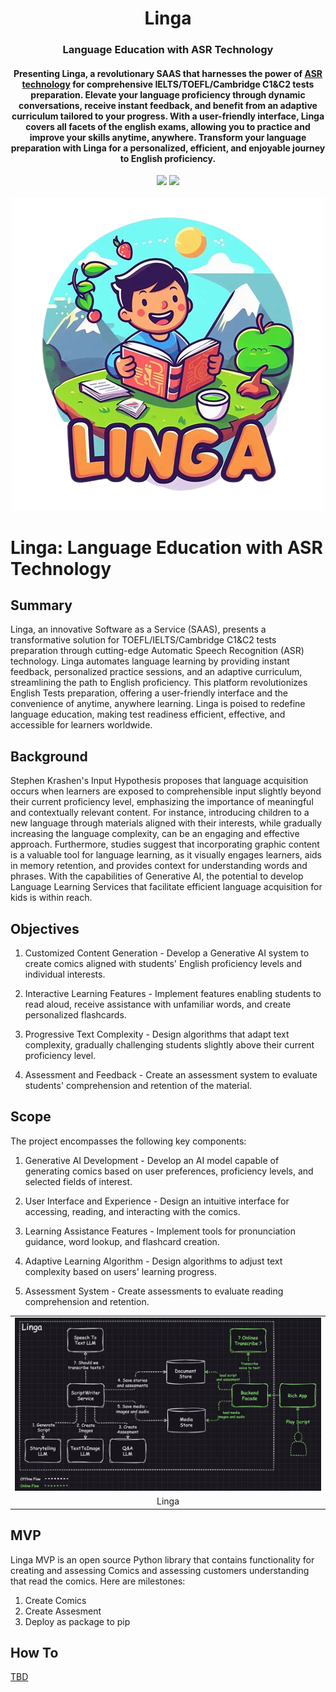 <div align="center">
<h1 align="center"> Linga </h1> 
<h3>Language Education with ASR Technology</br></h3>
<h4 align="center">
Presenting Linga, a revolutionary SAAS that harnesses the power of <a href="https://en.wikipedia.org/wiki/Speech_recognition">ASR technology</a> for comprehensive IELTS/TOEFL/Cambridge C1&C2 tests preparation. Elevate your language proficiency through dynamic conversations, receive instant feedback, and benefit from an adaptive curriculum tailored to your progress. With a user-friendly interface, Linga covers all facets of the english exams, allowing you to practice and improve your skills anytime, anywhere. Transform your language preparation with Linga for a personalized, efficient, and enjoyable journey to English proficiency.
</h4>
<img src="https://img.shields.io/badge/Progress-1%25-red"> <img src="https://img.shields.io/badge/Feedback-Welcome-green">
</br>
</br>
<kbd>
<img src="./docs/images/linga.png"> 
</kbd>
</div>


# Linga: Language Education with ASR Technology

## Summary
Linga, an innovative Software as a Service (SAAS), presents a transformative solution for TOEFL/IELTS/Cambridge C1&C2 tests preparation through cutting-edge Automatic Speech Recognition (ASR) technology. Linga automates language learning by providing instant feedback, personalized practice sessions, and an adaptive curriculum, streamlining the path to English proficiency. This platform revolutionizes English Tests preparation, offering a user-friendly interface and the convenience of anytime, anywhere learning. Linga is poised to redefine language education, making test readiness efficient, effective, and accessible for learners worldwide.

## Background
Stephen Krashen's Input Hypothesis proposes that language acquisition occurs when learners are exposed to comprehensible input slightly beyond their current proficiency level, emphasizing the importance of meaningful and contextually relevant content. For instance, introducing children to a new language through materials aligned with their interests, while gradually increasing the language complexity, can be an engaging and effective approach.
Furthermore, studies suggest that incorporating graphic content is a valuable tool for language learning, as it visually engages learners, aids in memory retention, and provides context for understanding words and phrases. 
With the capabilities of Generative AI, the potential to develop Language Learning Services that facilitate efficient language acquisition for kids is within reach.

## Objectives
1. Customized Content Generation - Develop a Generative AI system to create comics aligned with students' English proficiency levels and individual interests.

2. Interactive Learning Features - Implement features enabling students to read aloud, receive assistance with unfamiliar words, and create personalized flashcards.

3. Progressive Text Complexity - Design algorithms that adapt text complexity, gradually challenging students slightly above their current proficiency level.

4. Assessment and Feedback - Create an assessment system to evaluate students' comprehension and retention of the material.
  
## Scope
The project encompasses the following key components:

1. Generative AI Development - Develop an AI model capable of generating comics based on user preferences, proficiency levels, and selected fields of interest.

2. User Interface and Experience - Design an intuitive interface for accessing, reading, and interacting with the comics.

3. Learning Assistance Features - Implement tools for pronunciation guidance, word lookup, and flashcard creation.

4. Adaptive Learning Algorithm - Design algorithms to adjust text complexity based on users' learning progress.

5. Assessment System - Create assessments to evaluate reading comprehension and retention.

<table width="256px">
  <tr>
    <td><img src="./docs/images/architecture.png"/></td>
  </tr>
  <tr><td align="center">Linga</td></tr>
</table>  


## MVP
Linga MVP is an open source Python library that contains functionality for creating and assessing Comics 
and assessing customers understanding that read the comics. Here are milestones:
1. Create Comics
2. Create Assesment
3. Deploy as package to pip


## How To
[TBD](/README.mdREADME.md)



